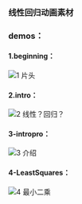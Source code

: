 ### 线性回归动画素材
### demos：
#### 1.beginning：
![1 片头](https://github.com/user-attachments/assets/e246ee81-fb0b-42a6-8e5d-d3aaa168ad45)
#### 2.intro：
![2 线性？回归？](https://github.com/user-attachments/assets/96031f8b-c2a2-4831-b7cc-3db9ea1e2319)
#### 3-intropro：
![3 介绍](https://github.com/user-attachments/assets/f965e7ab-e6b4-4447-8c13-b3dadbc085bc)
#### 4-LeastSquares：
![4 最小二乘](https://github.com/user-attachments/assets/e394ceec-e3db-475f-91aa-bb2bb583fee1)
#### 

